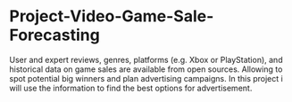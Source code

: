 # Project-Video-Game-Sale-Forecasting
User and expert reviews, genres, platforms (e.g. Xbox or PlayStation), and historical data on game sales are available from open sources. Allowing to spot potential big winners and plan advertising campaigns. In this project i will use the information to find the best options for advertisement.

